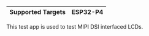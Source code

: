| Supported Targets | ESP32-P4 |
| ----------------- | -------- |

This test app is used to test MIPI DSI interfaced LCDs.
